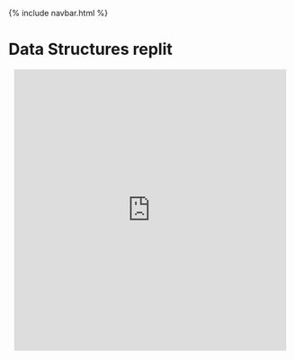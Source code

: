 {% include navbar.html %}



# Data Structures replit



<div class="row justify-content-center" style="margin: 2%;">
    <iframe frameborder="0" width="100%" height="500px" src="https://replit.com/@Pqhantom/Tri-3-Matthew-Cao-Manaka-2?lite=true#menu.py">
    </iframe>
</div>
